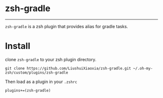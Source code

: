 # zsh-gradle

---

`zsh-gradle` is a zsh plugin that provides alias for gradle tasks.

# Install

clone `zsh-gradle` to your zsh plugin directory.

```
git clone https://github.com/LiushuiXiaoxia/zsh-gradle.git ~/.oh-my-zsh/custom/plugins/zsh-gradle
```

Then load as a plugin in your `.zshrc`

```
plugins+=(zsh-gradle)
```
